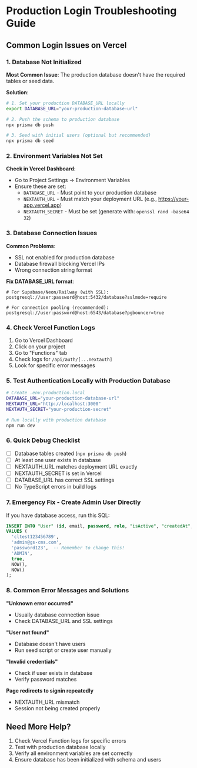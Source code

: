 # Production Login Troubleshooting Guide

## Common Login Issues on Vercel

### 1. Database Not Initialized
**Most Common Issue**: The production database doesn't have the required tables or seed data.

**Solution**:
```bash
# 1. Set your production DATABASE_URL locally
export DATABASE_URL="your-production-database-url"

# 2. Push the schema to production database
npx prisma db push

# 3. Seed with initial users (optional but recommended)
npx prisma db seed
```

### 2. Environment Variables Not Set
**Check in Vercel Dashboard**:
- Go to Project Settings → Environment Variables
- Ensure these are set:
  - `DATABASE_URL` - Must point to your production database
  - `NEXTAUTH_URL` - Must match your deployment URL (e.g., https://your-app.vercel.app)
  - `NEXTAUTH_SECRET` - Must be set (generate with: `openssl rand -base64 32`)

### 3. Database Connection Issues
**Common Problems**:
- SSL not enabled for production database
- Database firewall blocking Vercel IPs
- Wrong connection string format

**Fix DATABASE_URL format**:
```
# For Supabase/Neon/Railway (with SSL):
postgresql://user:password@host:5432/database?sslmode=require

# For connection pooling (recommended):
postgresql://user:password@host:6543/database?pgbouncer=true
```

### 4. Check Vercel Function Logs
1. Go to Vercel Dashboard
2. Click on your project
3. Go to "Functions" tab
4. Check logs for `/api/auth/[...nextauth]`
5. Look for specific error messages

### 5. Test Authentication Locally with Production Database
```bash
# Create .env.production.local
DATABASE_URL="your-production-database-url"
NEXTAUTH_URL="http://localhost:3000"
NEXTAUTH_SECRET="your-production-secret"

# Run locally with production database
npm run dev
```

### 6. Quick Debug Checklist
- [ ] Database tables created (`npx prisma db push`)
- [ ] At least one user exists in database
- [ ] NEXTAUTH_URL matches deployment URL exactly
- [ ] NEXTAUTH_SECRET is set in Vercel
- [ ] DATABASE_URL has correct SSL settings
- [ ] No TypeScript errors in build logs

### 7. Emergency Fix - Create Admin User Directly
If you have database access, run this SQL:
```sql
INSERT INTO "User" (id, email, password, role, "isActive", "createdAt", "updatedAt")
VALUES (
  'cltest123456789', 
  'admin@gs-cms.com', 
  'password123',  -- Remember to change this!
  'ADMIN', 
  true, 
  NOW(), 
  NOW()
);
```

### 8. Common Error Messages and Solutions

**"Unknown error occurred"**
- Usually database connection issue
- Check DATABASE_URL and SSL settings

**"User not found"**
- Database doesn't have users
- Run seed script or create user manually

**"Invalid credentials"**
- Check if user exists in database
- Verify password matches

**Page redirects to signin repeatedly**
- NEXTAUTH_URL mismatch
- Session not being created properly

## Need More Help?
1. Check Vercel Function logs for specific errors
2. Test with production database locally
3. Verify all environment variables are set correctly
4. Ensure database has been initialized with schema and users